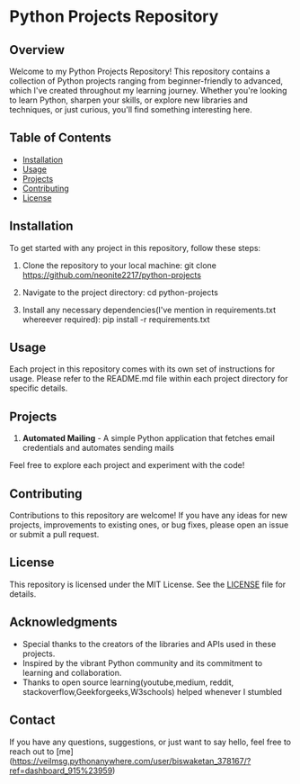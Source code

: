 # Python Projects Repository

## Overview

Welcome to my Python Projects Repository! This repository contains a collection of Python projects ranging from beginner-friendly to advanced, which I've created throughout my learning journey. Whether you're looking to learn Python, sharpen your skills, or explore new libraries and techniques, or just curious, you'll find something interesting here.

## Table of Contents

- [Installation](#installation)
- [Usage](#usage)
- [Projects](#projects)
- [Contributing](#contributing)
- [License](#license)

## Installation

To get started with any project in this repository, follow these steps:

1. Clone the repository to your local machine:
git clone https://github.com/neonite2217/python-projects

2. Navigate to the project directory:
cd python-projects

3. Install any necessary dependencies(I've mention in requirements.txt whereever required):
   pip install -r requirements.txt

## Usage

Each project in this repository comes with its own set of instructions for usage. Please refer to the README.md file within each project directory for specific details.

## Projects

1. **Automated Mailing** - A simple Python application that fetches email credentials and automates sending mails


Feel free to explore each project and experiment with the code!

## Contributing

Contributions to this repository are welcome! If you have any ideas for new projects, improvements to existing ones, or bug fixes, please open an issue or submit a pull request.

## License

This repository is licensed under the MIT License. See the [LICENSE](LICENSE) file for details.

## Acknowledgments

- Special thanks to the creators of the libraries and APIs used in these projects.
- Inspired by the vibrant Python community and its commitment to learning and collaboration.
- Thanks to open source learning(youtube,medium, reddit, stackoverflow,Geekforgeeks,W3schools) helped whenever I stumbled

## Contact

If you have any questions, suggestions, or just want to say hello, feel free to reach out to [me] (https://veilmsg.pythonanywhere.com/user/biswaketan_378167/?ref=dashboard_915%23959)

